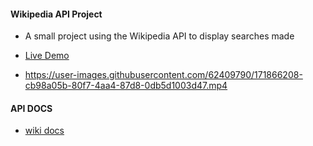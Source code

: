 #### Wikipedia API Project
 
- A small project using the Wikipedia API to display searches made
- <a href="https://nelson-guerra-tech.github.io/Wiki-Search/">Live Demo</a>

- https://user-images.githubusercontent.com/62409790/171866208-cb98a05b-80f7-4aa4-87d8-0db5d1003d47.mp4



#### API DOCS

- [wiki docs](https://www.mediawiki.org/wiki/API:Main_page)
